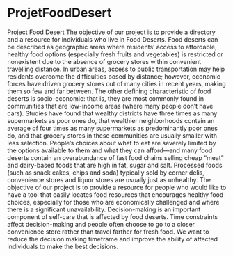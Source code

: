# ProjetFoodDesert
Project Food Desert 
            The objective of our project is to provide a directory and a resource for individuals who live in Food Deserts.  Food deserts can be described as geographic areas where residents’ access to affordable, healthy food options (especially fresh fruits and vegetables) is restricted or nonexistent due to the absence of grocery stores within convenient travelling distance. In urban areas, access to public transportation may help residents overcome the difficulties posed by distance; however, economic forces have driven grocery stores out of many cities in recent years, making them so few and far between.
            The other defining characteristic of food deserts is socio-economic: that is, they are most commonly found in communities that are low-income areas (where many people don’t have cars). Studies have found that wealthy districts have three times as many supermarkets as poor ones do, that wealthier neighborhoods contain an average of four times as many supermarkets as predominantly poor ones do, and that grocery stores in these communities are usually smaller with less selection.
            People’s choices about what to eat are severely limited by the options available to them and what they can afford—and many food deserts contain an overabundance of fast food chains selling cheap “meat” and dairy-based foods that are high in fat, sugar and salt. Processed foods (such as snack cakes, chips and soda) typically sold by corner delis, convenience stores and liquor stores are usually just as unhealthy.
            The objective of our project is to provide a resource for people who would like to have a tool that easily locates food resources that encourages healthy food choices, especially for those who are economically challenged and where there is a significant unavailability. Decision-making is an important component of self-care that is affected by food deserts. Time constraints affect decision-making and people often choose to go to a closer convenience store rather than travel farther for fresh food.  We want to reduce the decision making timeframe and improve the ability of affected individuals to make the best decisions.
        </strong></p>
